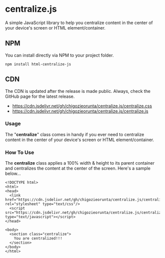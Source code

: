 # centralize.js
A simple JavaScript library to help you centralize content in the center of your device's screen or HTML element/container.

## NPM
You can install directly via NPM to your project folder.
```
npm install html-centralize-js
```

## CDN
The CDN is updated after the release is made public. Always, check the GitHub page for the latest release.
<ul>
  <li>
    <a href="https://cdn.jsdelivr.net/gh/chigozieorunta/centralize.js/centralize.css">
      https://cdn.jsdelivr.net/gh/chigozieorunta/centralize.js/centralize.css
    </a>
  </li>
  <li>
    <a href="https://cdn.jsdelivr.net/gh/chigozieorunta/centralize.js/centralize.js">
      https://cdn.jsdelivr.net/gh/chigozieorunta/centralize.js/centralize.js
    </a>
  </li>
</ul> 

### Usage
The "**centralize**" class comes in handy if you ever need to centralize content in the center of your device's screen or HTML element/container.

### How To Use
The **centralize** class applies a 100% width & height to its parent container and centralizes the content at the center of the screen. Here's a sample below...
```
<!DOCTYPE html>
<html>
<head>
  <link href="https://cdn.jsdelivr.net/gh/chigozieorunta/centralize.js/centralize.css" rel="stylesheet" type="text/css"/>
  <script src="https://cdn.jsdelivr.net/gh/chigozieorunta/centralize.js/centralize.js" type="text/javascript"></script>
</head>

<body>
  <section class="centralize">
    You are centralized!!!
  </section>
</body>
</html>
```
